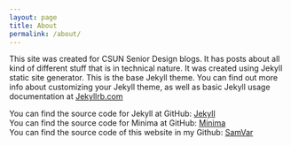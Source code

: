 ```yaml
---
layout: page
title: About
permalink: /about/
---
```


This site was created for CSUN Senior Design blogs.
It has posts about all kind of different stuff that is in technical nature. It was created using Jekyll static site generator. This is the base Jekyll theme. You can find out more info about customizing your Jekyll theme, as well as basic Jekyll usage documentation at [Jekyllrb.com](https://jekyllrb.com/)

You can find the source code for Jekyll at GitHub:
[Jekyll](https://github.com/jekyll/jekyll)\
 You can find the source code for Minima at GitHub:
[Minima](https://github.com/jekyll/minima)\
You can find the source code of this website in my Github:
[SamVar](https://github.com/SamVar/blog)
